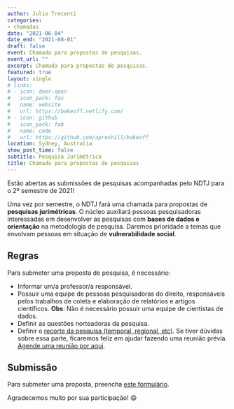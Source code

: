```yaml
---
author: Julio Trecenti
categories:
- chamadas
date: "2021-06-04"
date_end: "2021-08-01"
draft: false
event: Chamada para propostas de pesquisas.
event_url: ""
excerpt: Chamada para propostas de pesquisas.
featured: true
layout: single
# links:
# - icon: door-open
#   icon_pack: fas
#   name: website
#   url: https://bakeoff.netlify.com/
# - icon: github
#   icon_pack: fab
#   name: code
#   url: https://github.com/apreshill/bakeoff
location: Sydney, Australia
show_post_time: false
subtitle: Pesquisa Jurimétrica
title: Chamada para propostas de pesquisas
---
```


Estão abertas as submissões de pesquisas acompanhadas pelo NDTJ para o 2º semestre de 2021!

Uma vez por semestre, o NDTJ fará uma chamada para propostas de __pesquisas jurimétricas__. O núcleo auxiliará pessoas pesquisadoras interessadas em desenvolver as pesquisas com __bases de dados e orientação__ na metodologia de pesquisa. Daremos prioridade a temas que envolvam pessoas em situação de __vulnerabilidade social__.

## Regras

Para submeter uma proposta de pesquisa, é necessário:

- Informar um/a professor/a responsável.
- Possuir uma equipe de pessoas pesquisadoras do direito, responsáveis pelos trabalhos de coleta e elaboração de relatórios e artigos científicos. __Obs__: Não é necessário possuir uma equipe de cientistas de dados.
- Definir as questões norteadoras da pesquisa.
- Definir o [recorte da pesquisa (temporal, regional, etc)](https://forum.abj.org.br/t/como-obter-dados-de-processos-judiciais/40). Se tiver dúvidas sobre essa parte, ficaremos feliz em ajudar fazendo uma reunião prévia. [Agende uma reunião por aqui](https://calendly.com/jtrecenti).

## Submissão

Para submeter uma proposta, preencha [este formulário](https://docs.google.com/forms/d/e/1FAIpQLSdLFb1UtCXwoFvf4vZ1WsF2lfzeHGJlqEqqMaXHmW6i3XFHMQ/viewform).

Agradecemos muito por sua participação! :smile:


